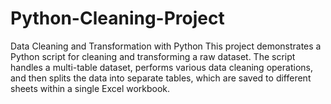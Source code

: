 # Python-Cleaning-Project

Data Cleaning and Transformation with Python
This project demonstrates a Python script for cleaning and transforming a raw dataset. The script handles a multi-table dataset, performs various data cleaning operations, and then splits the data into separate tables, which are saved to different sheets within a single Excel workbook.

